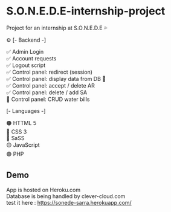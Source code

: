 # S.O.N.E.D.E-internship-project
Project for an internship at S.O.N.E.D.E 💦

⚙ [- Backend -] 

✅ Admin Login  
✅ Account requests  
✅ Logout script  
✅ Control panel: redirect (session)  
✅ Control panel: display data from DB 🐬  
✅ Control panel: accept / delete AR   
✅ Control panel: delete / add SA  
🔳 Control panel: CRUD water bills  

[- Languages -]

🟠 HTTML 5  
🔵 CSS 3  
🔴 SaSS  
🟡 JavaScript  
🟣 PHP  

## Demo  

App is hosted on Heroku.com   
Database is being handled by clever-cloud.com   
test it here : https://sonede-sarra.herokuapp.com/
